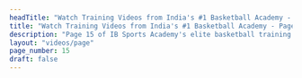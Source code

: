 ```yaml
---
headTitle: "Watch Training Videos from India's #1 Basketball Academy - Page 15 | IB Sports Academy"
title: "Watch Training Videos from India's #1 Basketball Academy - Page 15 | IB Sports Academy"
description: "Page 15 of IB Sports Academy's elite basketball training videos. Learn NBA-level drills, youth coaching tips, and real game action from India's top basketball academy | Delhi's best basketball academy."
layout: "videos/page"
page_number: 15
draft: false
---
```

